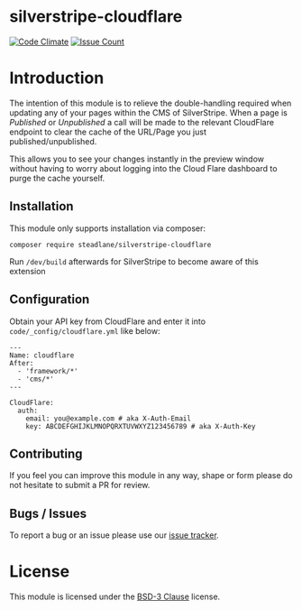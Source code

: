 # silverstripe-cloudflare

[![Code Climate](https://codeclimate.com/repos/5804153fd56e321d3c001d17/badges/a114b5f6df7ea6eb57a1/gpa.svg)](https://codeclimate.com/repos/5804153fd56e321d3c001d17/feed) [![Issue Count](https://codeclimate.com/repos/5804153fd56e321d3c001d17/badges/a114b5f6df7ea6eb57a1/issue_count.svg)](https://codeclimate.com/repos/5804153fd56e321d3c001d17/feed)

# Introduction

The intention of this module is to relieve the double-handling required when updating any of your pages within the CMS of SilverStripe. When a page is _Published_ or _Unpublished_ a call will be made to the relevant CloudFlare endpoint to clear the cache of the URL/Page you just published/unpublished.

This allows you to see your changes instantly in the preview window without having to worry about logging into the Cloud Flare dashboard to purge the cache yourself.

## Installation

This module only supports installation via composer:

```
composer require steadlane/silverstripe-cloudflare
```

Run `/dev/build` afterwards for SilverStripe to become aware of this extension

## Configuration

Obtain your API key from CloudFlare and enter it into `code/_config/cloudflare.yml` like below:

```
---
Name: cloudflare
After:
  - 'framework/*'
  - 'cms/*'
---

CloudFlare:
  auth:
    email: you@example.com # aka X-Auth-Email
    key: ABCDEFGHIJKLMNOPQRXTUVWXYZ123456789 # aka X-Auth-Key
```

## Contributing

If you feel you can improve this module in any way, shape or form please do not hesitate to submit a PR for review.

## Bugs / Issues

To report a bug or an issue please use our [issue tracker](https://github.com/steadlane/silverstripe-cloudflare/issues).

# License

This module is licensed under the [BSD-3 Clause](https://github.com/steadlane/silverstripe-cloudflare/blob/master/LICENSE) license.